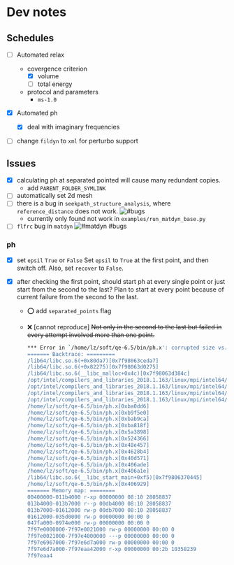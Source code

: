 <!--
 * @Author: your name
 * @Date: 2021-02-26 15:22:38
 * @LastEditTime: 2021-04-28 18:12:20
 * @LastEditors: Please set LastEditors
 * @Description: In User Settings Edit
 * @FilePath: /aiida-mobility/dev.md
-->

# Dev notes

## Schedules

- [ ] Automated relax

  - covergence criterion
    - [x] volume
    - [ ] total energy
  - protocol and parameters
    - `ms-1.0`

- [x] Automated ph

  - [x] deal with imaginary frequencies

- [ ] change `fildyn` to `xml` for perturbo support

## Issues

- [x] calculating ph at separated pointed will cause many redundant copies.
  - add `PARENT_FOLDER_SYMLINK`
- [ ] automatically set 2d mesh
- [ ] there is a bug in `seekpath_structure_analysis`, where `reference_distance` does not work.
      ![ #bugs ](https://img.shields.io/badge/seekpath-bugs-critical)
  - currently only found not work in `examples/run_matdyn_base.py`
- [ ] `flfrc` bug in `matdyn`
      ![ #matdyn #bugs ](https://img.shields.io/badge/matdyn-bugs-critical)

### ph

- [x] set `epsil` `True` or `False`
      Set `epsil` to `True` at the first point, and then switch off. Also, set `recover` to `False`.
- [x] after checking the first point, should start ph at every single point or just start from the second to the last?
      Plan to start at every point because of current failure from the second to the last.

  - :o: add `separated_points` flag

  - :x: [cannot reproduce] ~~Not only in the second to the last but failed in every attempt involved more than one point.~~

    ```bash
    *** Error in `/home/lz/soft/qe-6.5/bin/ph.x': corrupted size vs. prev_size: 0x0000000007848a90 ***
    ======= Backtrace: =========
    /lib64/libc.so.6(+0x80da7)[0x7f98063ceda7]
    /lib64/libc.so.6(+0x82275)[0x7f98063d0275]
    /lib64/libc.so.6(__libc_malloc+0x4c)[0x7f98063d384c]
    /opt/intel/compilers_and_libraries_2018.1.163/linux/mpi/intel64/lib/libmpi.so.12(+0x41ce23)[0x7f9807461e23]
    /opt/intel/compilers_and_libraries_2018.1.163/linux/mpi/intel64/lib/libmpi.so.12(+0xfd186)[0x7f9807142186]
    /opt/intel/compilers_and_libraries_2018.1.163/linux/mpi/intel64/lib/libmpi.so.12(MPI_Alltoall+0xc2f)[0x7f9807144b4f]
    /opt/intel/compilers_and_libraries_2018.1.163/linux/mpi/intel64/lib/libmpifort.so.12(mpi_alltoall__+0x7e)[0x7f9807d2142e]
    /home/lz/soft/qe-6.5/bin/ph.x[0xba0dd6]
    /home/lz/soft/qe-6.5/bin/ph.x[0xb9f5e0]
    /home/lz/soft/qe-6.5/bin/ph.x[0xbab9ca]
    /home/lz/soft/qe-6.5/bin/ph.x[0xba818f]
    /home/lz/soft/qe-6.5/bin/ph.x[0x5a3898]
    /home/lz/soft/qe-6.5/bin/ph.x[0x524366]
    /home/lz/soft/qe-6.5/bin/ph.x[0x48e457]
    /home/lz/soft/qe-6.5/bin/ph.x[0x4628b4]
    /home/lz/soft/qe-6.5/bin/ph.x[0x40d571]
    /home/lz/soft/qe-6.5/bin/ph.x[0x406ade]
    /home/lz/soft/qe-6.5/bin/ph.x[0x406a1e]
    /lib64/libc.so.6(__libc_start_main+0xf5)[0x7f9806370445]
    /home/lz/soft/qe-6.5/bin/ph.x[0x406929]
    ======= Memory map: ========
    00400000-011b4000 r-xp 00000000 08:10 28058837                           /home/lz/soft/qe-6.5/PHonon/PH/ph.x
    013b4000-013b7000 r--p 00db4000 08:10 28058837                           /home/lz/soft/qe-6.5/PHonon/PH/ph.x
    013b7000-01612000 rw-p 00db7000 08:10 28058837                           /home/lz/soft/qe-6.5/PHonon/PH/ph.x
    01612000-035d0000 rw-p 00000000 00:00 0
    047fa000-0974e000 rw-p 00000000 00:00 0                                  [heap]
    7f97e0000000-7f97e0021000 rw-p 00000000 00:00 0
    7f97e0021000-7f97e4000000 ---p 00000000 00:00 0
    7f97e6967000-7f97e6d7a000 rw-p 00000000 00:00 0
    7f97e6d7a000-7f97eaa42000 r-xp 00000000 00:2b 10358239                   /opt/intel/compilers_and_libraries_2018.1.163/linux/mkl/lib/intel64_lin/libmkl_avx512.so
    7f97eaa4
    ```
